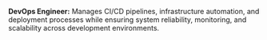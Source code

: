 **DevOps Engineer:** Manages CI/CD pipelines, infrastructure automation, and deployment processes while ensuring system reliability, monitoring, and scalability across development environments.